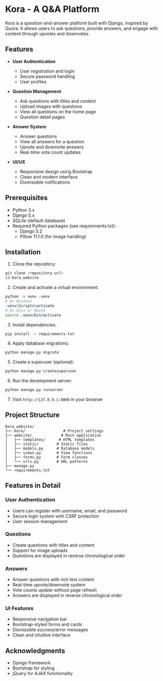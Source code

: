 # Kora - A Q&A Platform

Kora is a question-and-answer platform built with Django, inspired by Quora. It allows users to ask questions, provide answers, and engage with content through upvotes and downvotes.

## Features

- **User Authentication**
  - User registration and login
  - Secure password handling
  - User profiles

- **Question Management**
  - Ask questions with titles and content
  - Upload images with questions
  - View all questions on the home page
  - Question detail pages

- **Answer System**
  - Answer questions
  - View all answers for a question
  - Upvote and downvote answers
  - Real-time vote count updates

- **UI/UX**
  - Responsive design using Bootstrap
  - Clean and modern interface
  - Dismissible notifications

## Prerequisites

- Python 3.x
- Django 5.x
- SQLite (default database)
- Required Python packages (see requirements.txt):
  - Django 5.2
  - Pillow 11.1.0 (for image handling)

## Installation

1. Clone the repository:
```bash
git clone <repository-url>
cd Kora_website
```

2. Create and activate a virtual environment:
```bash
python -m venv .venv
# On Windows
.venv\Scripts\activate
# On Unix or MacOS
source .venv/bin/activate
```

3. Install dependencies:
```bash
pip install -r requirements.txt
```

4. Apply database migrations:
```bash
python manage.py migrate
```

5. Create a superuser (optional):
```bash
python manage.py createsuperuser
```

6. Run the development server:
```bash
python manage.py runserver
```

7. Visit `http://127.0.0.1:8000` in your browser

## Project Structure

```
Kora_website/
├── kora/                 # Project settings
├── website/             # Main application
│   ├── templates/      # HTML templates
│   ├── static/        # Static files
│   ├── models.py      # Database models
│   ├── views.py       # View functions
│   ├── forms.py       # Form classes
│   └── urls.py        # URL patterns
├── manage.py
└── requirements.txt
```

## Features in Detail

### User Authentication
- Users can register with username, email, and password
- Secure login system with CSRF protection
- User session management

### Questions
- Create questions with titles and content
- Support for image uploads
- Questions are displayed in reverse chronological order

### Answers
- Answer questions with rich text content
- Real-time upvote/downvote system
- Vote counts update without page refresh
- Answers are displayed in reverse chronological order

### UI Features
- Responsive navigation bar
- Bootstrap-styled forms and cards
- Dismissible success/error messages
- Clean and intuitive interface

## Acknowledgments

- Django framework
- Bootstrap for styling
- jQuery for AJAX functionality